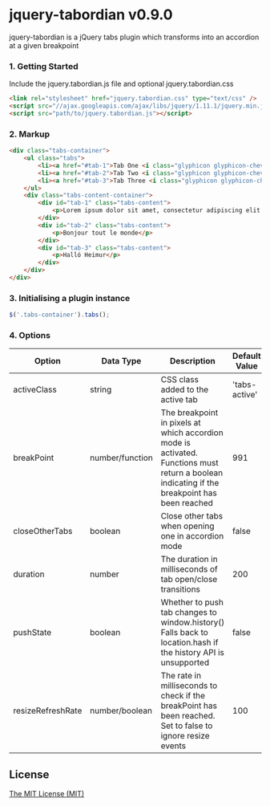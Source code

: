 # jquery-tabordian v0.9.0

jquery-tabordian is a jQuery tabs plugin which transforms into an accordion at a given breakpoint

### 1. Getting Started
Include the jquery.tabordian.js file and optional jquery.tabordian.css

```html
<link rel="stylesheet" href="jquery.tabordian.css" type="text/css" />
<script src="//ajax.googleapis.com/ajax/libs/jquery/1.11.1/jquery.min.js"></script> // Only needed if jQuery isn't already loaded on the site
<script src="path/to/jquery.tabordian.js"></script>
```

### 2. Markup

```html
<div class="tabs-container">
	<ul class="tabs">
		<li><a href="#tab-1">Tab One <i class="glyphicon glyphicon-chevron-right hidden-desk pull-right"></i></a></li>
		<li><a href="#tab-2">Tab Two <i class="glyphicon glyphicon-chevron-right hidden-desk pull-right"></i></a></li>
		<li><a href="#tab-3">Tab Three <i class="glyphicon glyphicon-chevron-right hidden-desk pull-right"></i></a></li>
	</ul>
	<div class="tabs-content-container">
		<div id="tab-1" class="tabs-content">
			<p>Lorem ipsum dolor sit amet, consectetur adipiscing elit. Nulla sed molestie eros. Nam eget egestas urna. Curabitur nulla nisi, viverra vel bibendum vitae, fermentum vitae turpis. Duis vestibulum nisl a augue mollis, vitae imperdiet mi lacinia. Maecenas auctor dolor pellentesque sem facilisis venenatis. Class aptent taciti sociosqu ad litora torquent per conubia nostra, per inceptos himenaeos. Cras in sodales metus, vitae aliquet nibh. Maecenas porta facilisis orci vel blandit. Sed ut volutpat felis. Aliquam iaculis in felis id dictum. Mauris auctor ipsum id euismod sagittis. Cras ligula augue, tempus in vestibulum et, tincidunt vel mauris. Donec luctus dui sodales velit tempor tempor. Nullam auctor ut metus in vestibulum. Integer efficitur semper nulla ac venenatis. Aliquam interdum iaculis ante ut sagittis.</p>
		</div>				
		<div id="tab-2" class="tabs-content">
			<p>Bonjour tout le monde</p>
		</div>				
		<div id="tab-3" class="tabs-content">
			<p>Halló Heimur</p>
		</div>
	</div>
</div>
```

### 3. Initialising a plugin instance

```js
$('.tabs-container').tabs();
```

### 4. Options

| Option            | Data Type       | Description                                                                                                                                   | Default Value |
|-------------------|-----------------|-----------------------------------------------------------------------------------------------------------------------------------------------|---------------|
| activeClass       | string          | CSS class added to the active tab                                                                                                             | 'tabs-active' |
| breakPoint        | number/function | The breakpoint in pixels at which accordion mode is activated.  Functions must return a boolean indicating if the breakpoint has been reached | 991           |
| closeOtherTabs    | boolean         | Close other tabs when opening one in accordion mode                                                                                           | false         |
| duration          | number          | The duration in milliseconds of tab open/close transitions                                                                                    | 200           |
| pushState         | boolean         | Whether to push tab changes to window.history() Falls back to location.hash if the history API is unsupported                                 | false         |
| resizeRefreshRate | number/boolean  | The rate in milliseconds to check if the breakPoint has been reached.  Set to false to ignore resize events                                     | 100           |

License
------------
[The MIT License (MIT)](http://opensource.org/licenses/mit-license.php)